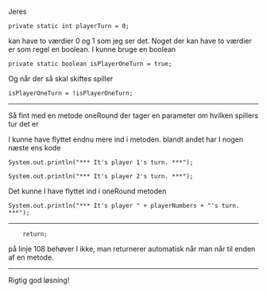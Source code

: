 Jeres 

    private static int playerTurn = 0;

kan have to værdier 0 og 1 som jeg ser det. Noget der kan have to værdier 
er som regel en boolean. I kunne bruge en boolean

    private static boolean isPlayerOneTurn = true;

Og når der så skal skiftes spiller

    isPlayerOneTurn = !isPlayerOneTurn;

---

Så fint med en metode oneRound der tager en parameter om hvilken spillers tur det er

I kunne have flyttet endnu mere ind i metoden. blandt andet har I nogen næste ens kode 

    System.out.println("*** It's player 1's turn. ***");

    System.out.println("*** It's player 2's turn. ***");

Det kunne I have flyttet ind i oneRound metoden

    System.out.println("*** It's player " + playerNumbers + "'s turn. ***");

---

        return;

på linje 108 behøver I ikke, man returnerer automatisk når man når til enden af en metode.

---

Rigtig god løsning! 